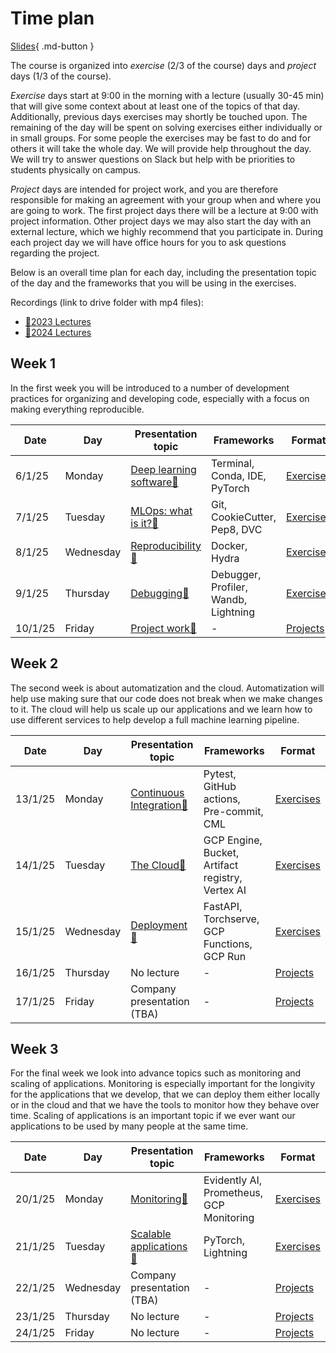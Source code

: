 # Time plan

[Slides](../slides/IntroToTheCourse.pdf){ .md-button }

The course is organized into *exercise* (2/3 of the course) days and *project* days (1/3 of the course).

*Exercise* days start at 9:00 in the morning with a lecture (usually 30-45 min) that will give some context about at
least one of the topics of that day. Additionally, previous days exercises may shortly be touched upon. The remaining
of the day will be spent on solving exercises either individually or in small groups. For some people the exercises
may be fast to do and for others it will take the whole day. We will provide help throughout the day. We will try to
answer questions on Slack but help with be priorities to students physically on campus.

*Project* days are intended for project work, and you are therefore responsible for making an agreement with your group
when and where you are going to work. The first project days there will be a lecture at 9:00 with project information.
Other project days we may also start the day with an external lecture, which we highly recommend that you participate
in. During each project day we will have office hours for you to ask questions regarding the project.

Below is an overall time plan for each day, including the presentation topic of the day and the frameworks that you will
be using in the exercises.

Recordings (link to drive folder with mp4 files):

* [🎥2023 Lectures](https://drive.google.com/drive/folders/1j56XyHoPLjoIEmrVcV_9S1FBkXWZBK0w?usp=sharing)
* [🎥2024 Lectures](https://drive.google.com/drive/folders/1mgLlvfXUT9xdg9EZusgeWAmfpUDSwfL6?usp=sharing)

## Week 1

In the first week you will be introduced to a number of development practices for organizing and developing code,
especially with a focus on making everything reproducible.

Date    | Day       | Presentation topic                                                 | Frameworks                           | Format
--------|-----------|--------------------------------------------------------------------|--------------------------------------|-----------
6/1/25  | Monday    | [Deep learning software📝](../slides/DeepLearningSoftware.pdf)     | Terminal, Conda, IDE, PyTorch        | [Exercises](../s1_development_environment/README.md)
7/1/25  | Tuesday   | [MLOps: what is it?📝](../slides/IntroToMLOps.pdf)                 | Git, CookieCutter, Pep8, DVC         | [Exercises](../s2_organisation_and_version_control/README.md)
8/1/25  | Wednesday | [Reproducibility📝](../slides/ReproducibilityAndSoftware.pdf)      | Docker, Hydra                        | [Exercises](../s3_reproducibility/README.md)
9/1/25  | Thursday  | [Debugging📝](../slides/DebuggingML.pdf)                           | Debugger, Profiler, Wandb, Lightning | [Exercises](../s4_debugging_and_logging/README.md)
10/1/25 | Friday    | [Project work📝](../slides/Projects.pdf)                           | -                                    | [Projects](projects.md)

## Week 2

The second week is about automatization and the cloud. Automatization will help use making sure that our code
does not break when we make changes to it. The cloud will help us scale up our applications and we learn how to use
different services to help develop a full machine learning pipeline.

Date    | Day       | Presentation topic                                             | Frameworks                                        | Format
--------|-----------|----------------------------------------------------------------|---------------------------------------------------|-----------
13/1/25 | Monday    | [Continuous Integration📝](../slides/ContinuousIntegration.pdf)| Pytest, GitHub actions, Pre-commit, CML           | [Exercises](../s5_continuous_integration/README.md)
14/1/25 | Tuesday   | [The Cloud📝](../slides/CloudIntro.pdf)                        | GCP Engine, Bucket, Artifact registry, Vertex AI  | [Exercises](../s6_the_cloud/README.md)
15/1/25 | Wednesday | [Deployment📝](../slides/Deployment.pdf)                       | FastAPI, Torchserve, GCP Functions, GCP Run       | [Exercises](../s7_deployment/README.md)
16/1/25 | Thursday  | No lecture                                                     | -                                                 | [Projects](projects.md)
17/1/25 | Friday    | Company presentation (TBA)                                     | -                                                 | [Projects](projects.md)

## Week 3

For the final week we look into advance topics such as monitoring and scaling of applications. Monitoring is especially
important for the longivity for the applications that we develop, that we can deploy them either
locally or in the cloud and that we have the tools to monitor how they behave over time. Scaling of applications is an
important topic if we ever want our applications to be used by many people at the same time.

Date    | Day       | Presentation topic                                           | Frameworks                               | Format
--------|-----------|--------------------------------------------------------------|------------------------------------------|----------
20/1/25 | Monday    | [Monitoring📝](../slides/Monitoring.pdf)                     | Evidently AI, Prometheus, GCP Monitoring | [Exercises](../s8_monitoring/README.md)
21/1/25 | Tuesday   | [Scalable applications📝](../slides/ScalingApplications.pdf) | PyTorch, Lightning                       | [Exercises](../s9_scalable_applications/README.md)
22/1/25 | Wednesday | Company presentation (TBA)                                   | -                                        | [Projects](projects.md)
23/1/25 | Thursday  | No lecture                                                   | -                                        | [Projects](projects.md)
24/1/25 | Friday    | No lecture                                                   | -                                        | [Projects](projects.md)
